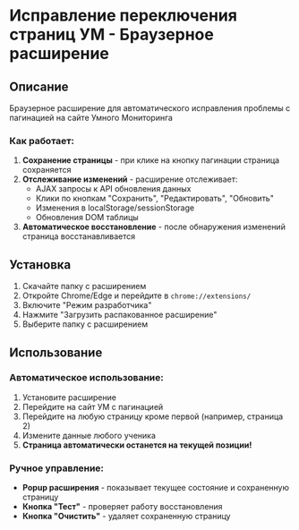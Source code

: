 # Исправление переключения страниц УМ - Браузерное расширение

## Описание

Браузерное расширение для автоматического исправления проблемы с пагинацией на сайте Умного Мониторинга


### Как работает:
1. **Сохранение страницы** - при клике на кнопку пагинации страница сохраняется
2. **Отслеживание изменений** - расширение отслеживает:
   - AJAX запросы к API обновления данных
   - Клики по кнопкам "Сохранить", "Редактировать", "Обновить"
   - Изменения в localStorage/sessionStorage
   - Обновления DOM таблицы
3. **Автоматическое восстановление** - после обнаружения изменений страница восстанавливается

##  Установка

1. Скачайте папку с расширением
2. Откройте Chrome/Edge и перейдите в `chrome://extensions/`
3. Включите "Режим разработчика" 
4. Нажмите "Загрузить распакованное расширение"
5. Выберите папку с расширением

## Использование

### Автоматическое использование:
1. Установите расширение
2. Перейдите на сайт УМ с пагинацией
3. Перейдите на любую страницу кроме первой (например, страница 2)
4. Измените данные любого ученика
5. **Страница автоматически останется на текущей позиции!**

### Ручное управление:
- **Popup расширения** - показывает текущее состояние и сохраненную страницу
- **Кнопка "Тест"** - проверяет работу восстановления
- **Кнопка "Очистить"** - удаляет сохраненную страницу

